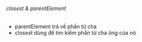 ###### closest & parentElement
- parentElement trả về phần tử cha
- closest dùng để tìm kiếm phần tử cha ông của nó